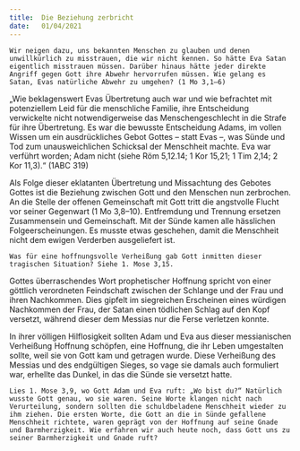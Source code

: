 ```yaml
---
title:  Die Beziehung zerbricht
date:   01/04/2021
---
```


`Wir neigen dazu, uns bekannten Menschen zu glauben und denen unwillkürlich zu misstrauen, die wir nicht kennen. So hätte Eva Satan eigentlich misstrauen müssen. Darüber hinaus hätte jeder direkte Angriff gegen Gott ihre Abwehr hervorrufen müssen. Wie gelang es Satan, Evas natürliche Abwehr zu umgehen? (1 Mo 3,1–6)`

„Wie beklagenswert Evas Übertretung auch war und wie befrachtet mit potenziellem Leid für die menschliche Familie, ihre Entscheidung verwickelte nicht notwendigerweise das Menschengeschlecht in die Strafe für ihre Übertretung. Es war die bewusste Entscheidung Adams, im vollen Wissen um ein ausdrückliches Gebot Gottes – statt Evas –, was Sünde und Tod zum unausweichlichen Schicksal der Menschheit machte. Eva war verführt worden; Adam nicht (siehe Röm 5,12.14; 1 Kor 15,21; 1 Tim 2,14; 2 Kor 11,3).“ (1ABC 319)

Als Folge dieser eklatanten Übertretung und Missachtung des Gebotes Gottes ist die Beziehung zwischen Gott und den Menschen nun zerbrochen. An die Stelle der offenen Gemeinschaft mit Gott tritt die angstvolle Flucht vor seiner Gegenwart (1 Mo 3,8–10). Entfremdung und Trennung ersetzen Zusammensein und Gemeinschaft. Mit der Sünde kamen alle hässlichen Folgeerscheinungen. Es musste etwas geschehen, damit die Menschheit nicht dem ewigen Verderben ausgeliefert ist.

`Was für eine hoffnungsvolle Verheißung gab Gott inmitten dieser tragischen Situation? Siehe 1. Mose 3,15.`

Gottes überraschendes Wort prophetischer Hoffnung spricht von einer göttlich verordneten Feindschaft zwischen der Schlange und der Frau und ihren Nachkommen. Dies gipfelt im siegreichen Erscheinen eines würdigen Nachkommen der Frau, der Satan einen tödlichen Schlag auf den Kopf versetzt, während dieser dem Messias nur die Ferse verletzen konnte.

In ihrer völligen Hilflosigkeit sollten Adam und Eva aus dieser messianischen Verheißung Hoffnung schöpfen, eine Hoffnung, die ihr Leben umgestalten sollte, weil sie von Gott kam und getragen wurde. Diese Verheißung des Messias und des endgültigen Sieges, so vage sie damals auch formuliert war, erhellte das Dunkel, in das die Sünde sie versetzt hatte.

`Lies 1. Mose 3,9, wo Gott Adam und Eva ruft: „Wo bist du?“ Natürlich wusste Gott genau, wo sie waren. Seine Worte klangen nicht nach Verurteilung, sondern sollten die schuldbeladene Menschheit wieder zu ihm ziehen. Die ersten Worte, die Gott an die in Sünde gefallene Menschheit richtete, waren geprägt von der Hoffnung auf seine Gnade und Barmherzigkeit. Wie erfahren wir auch heute noch, dass Gott uns zu seiner Barmherzigkeit und Gnade ruft?`